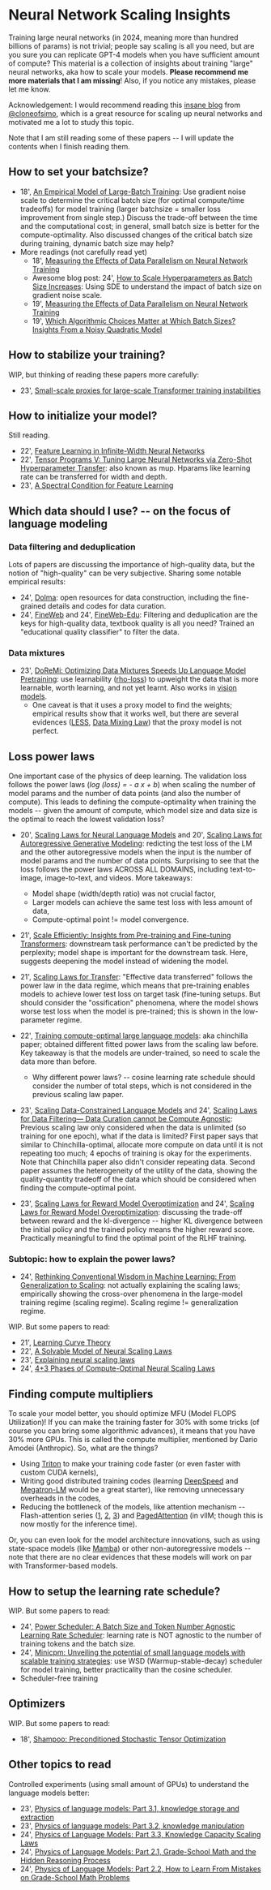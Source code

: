 # Neural Network Scaling Insights

Training large neural networks (in 2024, meaning more than hundred billions of params) is not trivial; people say scaling is all you need, but are you sure you can replicate GPT-4 models when you have sufficient amount of compute? This material is a collection of insights about training "large" neural networks, aka how to scale your models. **Please recommend me more materials that I am missing**! Also, if you notice any mistakes, please let me know.

Acknowledgement: I would recommend reading this [insane blog](https://cloneofsimo.notion.site/What-to-do-to-scale-up-09e469d7c3444d6a90305397c38a46f5) from [@cloneofsimo](https://x.com/cloneofsimo), which is a great resource for scaling up neural networks and motivated me a lot to study this topic.

Note that I am still reading some of these papers -- I will update the contents when I finish reading them.

## How to set your batchsize?

- 18', [An Empirical Model of Large-Batch Training](https://arxiv.org/pdf/1812.06162): Use gradient noise scale to determine the critical batch size (for optimal compute/time tradeoffs) for model training (larger batchsize = smaller loss improvement from single step.) Discuss the trade-off between the time and the computational cost; in general, small batch size is better for the compute-optimality. Also discussed changes of the critical batch size during training, dynamic batch size may help?
- More readings (not carefully read yet)
  - 18', [Measuring the Effects of Data Parallelism on Neural Network Training](https://arxiv.org/pdf/1811.03600) 
  - Awesome blog post: 24', [How to Scale Hyperparameters as Batch Size Increases](https://www.cs.princeton.edu/~smalladi/blog/2024/01/22/SDEs-ScalingRules/): Using SDE to understand the impact of batch size on gradient noise scale.
  - 19', [Measuring the Effects of Data Parallelism on Neural Network Training](https://www.jmlr.org/papers/v20/18-789.html)
  - 19', [Which Algorithmic Choices Matter at Which Batch Sizes? Insights From a Noisy Quadratic Model](https://proceedings.neurips.cc/paper/2019/hash/e0eacd983971634327ae1819ea8b6214-Abstract.html)


## How to stabilize your training?

WIP, but thinking of reading these papers more carefully:

- 23', [Small-scale proxies for large-scale Transformer training instabilities](https://arxiv.org/abs/2309.14322)

## How to initialize your model?

Still reading.

- 22', [Feature Learning in Infinite-Width Neural Networks](https://arxiv.org/pdf/2011.14522)
- 22', [Tensor Programs V: Tuning Large Neural Networks via Zero-Shot Hyperparameter Transfer](https://arxiv.org/pdf/2203.03466): also known as mup. Hparams like learning rate can be transferred for width and depth.
- 23', [A Spectral Condition for Feature Learning](https://arxiv.org/pdf/2310.17813)

## Which data should I use? -- on the focus of language modeling

### Data filtering and deduplication

Lots of papers are discussing the importance of high-quality data, but the notion of "high-quality" can be very subjective. Sharing some notable empirical results:

- 24', [Dolma](https://arxiv.org/abs/2402.00159): open resources for data construction, including the fine-grained details and codes for data curation.
- 24', [FineWeb](https://huggingface.co/spaces/HuggingFaceFW/blogpost-fineweb-v1) and 24', [FineWeb-Edu](https://huggingface.co/blog/smollm): Filtering and deduplication are the keys for high-quality data, textbook quality is all you need? Trained an "educational quality classifier" to filter the data.

### Data mixtures

- 23', [DoReMi: Optimizing Data Mixtures Speeds Up Language Model Pretraining](https://arxiv.org/abs/2305.10429): use learnability ([rho-loss](https://proceedings.mlr.press/v162/mindermann22a.html)) to upweight the data that is more learnable, worth learning, and not yet learnt. Also works in [vision models](https://arxiv.org/abs/2312.05328).
  - One caveat is that it uses a proxy model to find the weights; empirical results show that it works well, but there are several evidences ([LESS](https://arxiv.org/abs/2402.04333), [Data Mixing Law](https://arxiv.org/abs/2403.16952)) that the proxy model is not perfect.

## Loss power laws

One important case of the physics of deep learning. The validation loss follows the power laws (*log (loss) = - a x + b*) when scaling the number of model params and the number of data points (and also the number of compute). This leads to defining the compute-optimality when training the models -- given the amount of compute, which model size and data size is the optimal to reach the lowest validation loss?

- 20', [Scaling Laws for Neural Language Models](https://arxiv.org/pdf/2001.08361) and 20', [Scaling Laws for Autoregressive Generative Modeling](https://arxiv.org/pdf/2010.14701): redicting the test loss of the LM and the other autoregressive models when the input is the number of model params and the number of data points. Surprising to see that the loss follows the power laws ACROSS ALL DOMAINS, including text-to-image, image-to-text, and videos. More takeaways:
  - Model shape (width/depth ratio) was not crucial factor,
  - Larger models can achieve the same test loss with less amount of data,
  - Compute-optimal point != model convergence.

- 21', [Scale Efficiently: Insights from Pre-training and Fine-tuning Transformers](https://arxiv.org/pdf/2109.10686): downstream task performance can't be predicted by the perplexity; model shape is important for the downstream task. Here, suggests deepening the model instead of widening the model. 

- 21', [Scaling Laws for Transfer](https://arxiv.org/pdf/2102.01293): "Effective data transferred" follows the power law in the data regime, which means that pre-training enables models to achieve lower test loss on target task (fine-tuning setups. But should consider the "ossification" phenomena, where the model shows worse test loss when the model is pre-trained; this is shown in the low-parameter regime.

- 22', [Training compute-optimal large language models](https://arxiv.org/abs/2203.15556): aka chinchilla paper; obtained different fitted power laws from the scaling law before. Key takeaway is that the models are under-trained, so need to scale the data more than before.
  - Why different power laws? -- cosine learning rate schedule should consider the number of total steps, which is not considered in the previous scaling law paper.

- 23', [Scaling Data-Constrained Language Models](https://arxiv.org/pdf/2305.16264) and 24', [Scaling Laws for Data Filtering— Data Curation cannot be Compute Agnostic](https://arxiv.org/pdf/2404.07177#page=6.06): Previous scaling law only considered when the data is unlimited (so training for one epoch), what if the data is limited? First paper says that similar to Chinchilla-optimal, allocate more compute on data until it is not repeating too much; 4 epochs of training is okay for the experiments. Note that Chinchilla paper also didn't consider repeating data. Second paper assumes the heterogeneity of the utility of the data, showing the quality-quantity tradeoff of the data which should be considered when finding the compute-optimal point.

- 23', [Scaling Laws for Reward Model Overoptimization](https://proceedings.mlr.press/v202/gao23h/gao23h.pdf) and 24', [Scaling Laws for Reward Model Overoptimization](https://arxiv.org/pdf/2406.02900): discussing the trade-off between reward and the kl-divergence -- higher KL divergence between the initial policy and the trained policy means the higher reward score. Practically meaningful to find the optimal point of the RLHF training.

### Subtopic: how to explain the power laws?

- 24', [Rethinking Conventional Wisdom in Machine Learning: From Generalization to Scaling](https://arxiv.org/pdf/2409.15156): not actually explaining the scaling laws; empirically showing the cross-over phenomena in the large-model training regime (scaling regime). Scaling regime != generalization regime.

WIP. But some papers to read:

- 21', [Learning Curve Theory](https://arxiv.org/pdf/2102.04074)
- 22', [A Solvable Model of Neural Scaling Laws](https://arxiv.org/pdf/2210.16859)
- 23', [Explaining neural scaling laws](https://www.pnas.org/doi/epdf/10.1073/pnas.2311878121)
- 24', [4+3 Phases of Compute-Optimal Neural Scaling Laws](https://arxiv.org/pdf/2405.15074)

## Finding compute multipliers

To scale your model better, you should optimize MFU (Model FLOPS Utilization)! If you can make the training faster for 30% with some tricks (of course you can bring some algorithmic advances), it means that you have 30% more GPUs. This is called the compute multiplier, mentioned by Dario Amodei (Anthropic). So, what are the things?

- Using [Triton](https://openai.com/index/triton/) to make your training code faster (or even faster with custom CUDA kernels),
- Writing good distributed training codes (learning [DeepSpeed](https://github.com/microsoft/DeepSpeed/tree/master) and [Megatron-LM](https://github.com/NVIDIA/Megatron-LM) would be a great starter), like removing unnecessary overheads in the codes,
- Reducing the bottleneck of the models, like attention mechanism -- Flash-attention series ([1](https://arxiv.org/abs/2205.14135), [2](https://arxiv.org/abs/2307.08691), [3](https://arxiv.org/abs/2407.08608)) and [PagedAttention](https://arxiv.org/abs/2309.06180) (in vllM; though this is now mostly for the inference time).

Or, you can even look for the model architecture innovations, such as using state-space models (like [Mamba](https://arxiv.org/pdf/2312.00752)) or other non-autoregressive models -- note that there are no clear evidences that these models will work on par with Transformer-based models.

## How to setup the learning rate schedule?

WIP. But some papers to read:

- 24', [Power Scheduler: A Batch Size and Token Number Agnostic Learning Rate Scheduler](https://arxiv.org/abs/2408.13359): learning rate is NOT agnostic to the number of training tokens and the batch size.
- 24', [Minicpm: Unveiling the potential of small language models with scalable training strategies](https://arxiv.org/abs/2404.06395): use WSD (Warmup-stable-decay) scheduler for model training, better practicality than the cosine scheduler.
- Scheduler-free training

## Optimizers

WIP. But some papers to read:

- 18', [Shampoo: Preconditioned Stochastic Tensor Optimization](https://arxiv.org/pdf/1802.09568)

## Other topics to read

Controlled experiments (using small amount of GPUs) to understand the language models better:

- 23', [Physics of language models: Part 3.1, knowledge storage and extraction](https://arxiv.org/pdf/2309.14316)
- 23', [Physics of language models: Part 3.2, knowledge manipulation](https://arxiv.org/pdf/2309.14402)
- 24', [Physics of Language Models: Part 3.3, Knowledge Capacity Scaling Laws](https://arxiv.org/abs/2404.05405)
- 24', [Physics of Language Models: Part 2.1, Grade-School Math and the Hidden Reasoning Process](https://arxiv.org/abs/2407.20311)
- 24', [Physics of Language Models: Part 2.2, How to Learn From Mistakes on Grade-School Math Problems](https://www.arxiv.org/abs/2408.16293)
